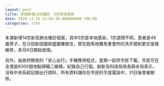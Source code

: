 ```yaml
---
layout: post
title: 本港新增14宗確診　5宗本地感染
date: 2020-11-15 21:04:30.000000000 +08:00
categories: rthk
---
```


本港新增14宗新型肺炎確診個案，其中5宗是本地感染，1宗源頭不明，患者是49歲男子，在沙田新田圍邨盛圍樓居住，曾在跑馬地賽馬會會所的洗手間和更衣室做維修，本月6日開始發燒。

另外，由政府開發的「安心出行」手機應用程式，星期一起供市民下載，市民可在全港逾6000個地點掃瞄二維碼，紀錄自己行蹤。創新及科技局局長薛永恒表示，沒有中央系統記錄出行資料，所有資料儲存在市民的手提電話中，31日後會被刪除。

